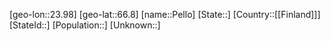 ﻿---
location: [66.8,23.98]
mapzoom: [7,12] 
mapmarker: city 
type: City
tags:
- geo/City


SpocWebEntityId: 33285
isDeleted: false
confidential: public

---
[geo-lon::23.98]
[geo-lat::66.8]
[name::Pello]
[State::]
[Country::[[Finland]]]
[StateId::]
[Population::]
[Unknown::]

